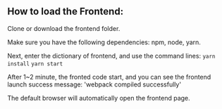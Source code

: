 ## How to load the Frontend:

Clone or download the frontend folder.

Make sure you have the following dependencies: npm, node, yarn.

Next, enter the dictionary of frontend, and use the command lines:
`yarn install`
`yarn start`

After 1~2 minute, the fronted code start, and you can see the frontend launch success message:
'webpack compiled successfully'

The default browser will automatically open the frontend page.